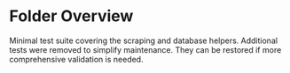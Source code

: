 # Folder Overview

Minimal test suite covering the scraping and database helpers.
Additional tests were removed to simplify maintenance. They can be restored if
more comprehensive validation is needed.
